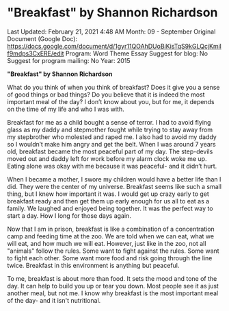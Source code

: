 # "Breakfast" by Shannon Richardson

Last Updated: February 21, 2021 4:48 AM
Month: 09 - September
Original Document (Google Doc): https://docs.google.com/document/d/1gyr11QOAhDUoBiKisTqS9kGLQcjKmilf9mdps3CxERE/edit
Program: Word Theme Essay
Suggest for blog: No
Suggest for program mailing: No
Year: 2015

**"Breakfast" by Shannon Richardson**

What do you think of when you think of breakfast? Does it give you a sense of good things or bad things? Do you believe that it is indeed the most important meal of the day? I don’t know about you, but for me, it depends on the time of my life and who I was with.

Breakfast for me as a child bought a sense of terror. I had to avoid flying glass as my daddy and stepmother fought while trying to stay away from my stepbrother who molested and raped me. I also had to avoid my daddy so I wouldn’t make him angry and get the belt. When I was around 7 years old, breakfast became the most peaceful part of my day. The step-devils moved out and daddy left for work before my alarm clock woke me up. Eating alone was okay with me because it was peaceful- and it didn’t hurt.

When I became a mother, I swore my children would have a better life than I did. They were the center of my universe. Breakfast seems like such a small thing, but I knew how important it was. I would get up crazy early to get breakfast ready and then get them up early enough for us all to eat as a family. We laughed and enjoyed being together. It was the perfect way to start a day. How I long for those days again.

Now that I am in prison, breakfast is like a combination of a concentration camp and feeding time at the zoo. We are told when we can eat, what we will eat, and how much we will eat. However, just like in the zoo, not all "animals" follow the rules. Some want to fight against the rules. Some want to fight each other. Some want more food and risk going through the line twice. Breakfast in this environment is anything but peaceful.

To me, breakfast is about more than food. It sets the mood and tone of the day. It can help to build you up or tear you down. Most people see it as just another meal, but not me. I know why breakfast is the most important meal of the day- and it isn't nutritional.